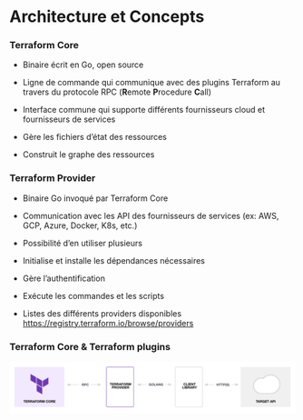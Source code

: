 # Architecture et Concepts

### Terraform Core

- Binaire écrit en Go, open source

- Ligne de commande qui communique avec des plugins Terraform au travers du protocole RPC (**R**emote **P**rocedure **C**all)

- Interface commune qui supporte différents fournisseurs cloud et fournisseurs de services

- Gère les fichiers d’état des ressources

- Construit le graphe des ressources

### Terraform Provider

- Binaire Go invoqué par Terraform Core

- Communication avec les API des fournisseurs de services  (ex: AWS, GCP, Azure, Docker, K8s, etc.)

- Possibilité d’en utiliser plusieurs

- Initialise et installe les dépendances nécessaires

- Gère l’authentification

- Exécute les commandes et les scripts

- Listes des différents providers disponibles https://registry.terraform.io/browse/providers  


### Terraform Core & Terraform plugins



![](images/terraform/terraform_protocol_registry.png)


